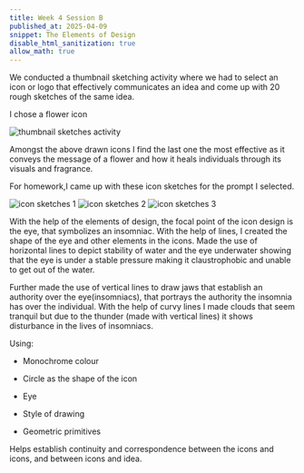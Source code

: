 ```yaml
---
title: Week 4 Session B
published_at: 2025-04-09
snippet: The Elements of Design
disable_html_sanitization: true
allow_math: true
---
```


We conducted a thumbnail sketching activity where we had to select an icon or logo that effectively communicates an idea and come up with 20 rough sketches of the same idea.

 I chose a flower icon 

![thumbnail sketches activity](subfolder/pic11.png)

Amongst the above drawn icons I find the last one the most effective as it conveys the message of a flower and how it heals individuals through its visuals and fragrance.

For homework,I came up with these icon sketches for the prompt I selected.

![icon sketches 1](subfolder/pic12.png)
![icon sketches 2](subfolder/pic13.png)
![icon sketches 3](subfolder/pic14.png)

With the help of the elements of design, the focal point of the icon design is the eye, that symbolizes an insomniac. With the help of lines, I created the shape of the eye and other elements in the icons. Made the use of horizontal lines to depict stability of water and the eye underwater showing that the eye is under a stable pressure making it claustrophobic and unable to get out of the water.

 Further made the use of vertical lines to draw jaws that establish an authority over the eye(insomniacs), that portrays the authority the insomnia has over the individual. With the help of curvy lines I made clouds that seem tranquil but due to the thunder (made with vertical lines) it shows disturbance in the lives of insomniacs.

Using:
-	Monochrome colour

-	Circle as the shape of the icon

-	Eye

-	Style of drawing

-	Geometric primitives

Helps establish continuity and correspondence between the icons and icons, and between icons and idea.


